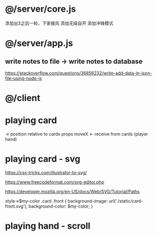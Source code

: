 # @/server/core.js
添加出3之后一轮，下家接风
添加无级自开
添加冲锋模式

# @/server/app.js
## write notes to file -> write notes to database
https://stackoverflow.com/questions/36856232/write-add-data-in-json-file-using-node-js



# @/client
# playing card
-> position relative to cards
props moveX <- receive from cards (player hand)


# playing card - svg
https://css-tricks.com/illustrator-to-svg/

https://www.freecodeformat.com/svg-editor.php

https://developer.mozilla.org/en-US/docs/Web/SVG/Tutorial/Paths

style->$my-color
.card .front {
  background-image: url('./static/card-front.svg');
  background-color: $my-color;
}


# playing hand - scroll

<!-- allow scroll on horitional x [v-vuse-scrollbar:x?]-->
<!-- https://codepen.io/jrvaja/pen/qoLXZb -->
<!-- https://github.com/vuetifyjs/vuetify/issues/3792 -->



